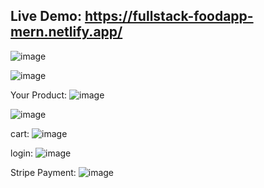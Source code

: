 
## Live Demo: https://fullstack-foodapp-mern.netlify.app/

![image](https://github.com/ZeenatFirdosh/Fullstack-Food-App-MERN-frontend/assets/100707152/caee7edc-b528-4d45-9fa7-6087146eab5d)

![image](https://github.com/ZeenatFirdosh/Fullstack-Food-App-MERN-frontend/assets/100707152/23e140ad-7eea-4b52-8ee4-aa2fb292d7cc)

Your Product:
![image](https://github.com/ZeenatFirdosh/Fullstack-Food-App-MERN-frontend/assets/100707152/e15a9067-46e6-4a22-8b25-57bba46458e1)

![image](https://github.com/ZeenatFirdosh/Fullstack-Food-App-MERN-frontend/assets/100707152/10df340c-1641-4197-92b7-1f0c53e7176f)

cart:
![image](https://github.com/ZeenatFirdosh/Fullstack-Food-App-MERN-frontend/assets/100707152/bc50ff66-8888-46a8-b7b5-23518b9221fd)

login:
![image](https://github.com/ZeenatFirdosh/Fullstack-Food-App-MERN-frontend/assets/100707152/42b9d408-4c62-4c91-94c6-4448c89a5ab1)

Stripe Payment:
![image](https://github.com/ZeenatFirdosh/Fullstack-Food-App-MERN-frontend/assets/100707152/bd0aca13-78e3-461e-aab6-d0072b631930)

